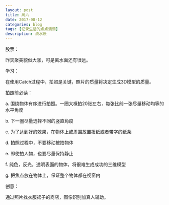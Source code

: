 ```yaml
---
layout: post
title: 周六
date: 2017-08-12
categories: blog
tags: [记录生活的点点滴滴]
description: 流水账
---
```


股票：

昨天聚美貌似大涨，可是离水面还有很远。

学习：

在使用Catch过程中，拍照是关键，照片的质量将决定生成3D模型的质量。

拍照前必读：

a. 围绕物体有序进行拍照。一圈大概拍20张左右，每张比前一张尽量移动均等的水平角度

b. 下一圈尽量选择不同的竖直角度

c. 为了达到好的效果，在物体上或周围放置报纸或者带字的纸条

d. 拍照过程中，不要移动被拍物体

e. 即使拍人物，也要尽量保持静止

f. 纯色，反光，透明表面的物体，将很难生成成功的三维模型

g. 把焦点放在物体上，保证整个物体都在视窗内

创意：

通过照片找衣服裙子的商店，图像识别加真人辅助。






